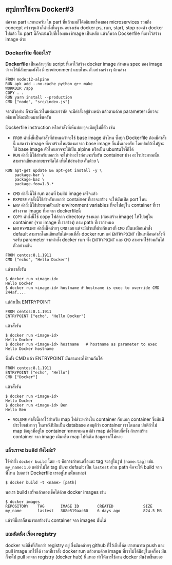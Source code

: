 ## สรุปการใช้งาน Docker#3

ต่อจาก part แรกนะครับ ใน part ที่แล้วผมก็ได้อธิบายเรื่องของ microservices รวมถึง concept คร่าวๆแล้วก็คำสั่งพื้นฐาน อย่างเช่น docker ps, run, start, stop ของตัว docker ไปแล้ว 
ใน part นี้ก็จะเน้นไปที่เรื่องของ image เป็นหลัก แล้วก็พวก Dockerfile ที่เอาไว้สร้าง image ด้วย

### Dockerfile คืออะไร?
**Dockerfile** เป็นคล้ายๆกับ script ที่เอาไว้สร้าง docker image กำหนด spec ของ image ว่าจะให้มีลักษณะยังไง มี environment แบบไหน ตัวอย่างคร่าวๆ ด้านล่าง
```
FROM node:12-alpine
RUN apk add --no-cache python g++ make
WORKDIR /app
COPY . .
RUN yarn install --production
CMD ["node", "src/index.js"]
```
จากตัวอย่าง ก็จะเห็นว่าในแต่ละบรรทัด จะมีคำสั่งอยู่ข้างหน้า แล้วตามด้วย parameter เดี๋ยวจะอธิบายให้ละเอียดมากขึ้นครับ

Dockerfile instruction หรือคำสั่งที่เห็นบ่อยๆจะมีอยู่ไม่กี่ตัว เช่น
- `FROM` คำสั่งนี้เป็นคำสั่งที่กำหนดว่าจะใช้ base image ตัวไหน ซึ่งทุก Dockerfile ต้องมีคำสั่งนี้ แสดงว่า image ที่เราสร้างใหม่ต้องมาจาก base image อื่นนั่นเองครับ โดยปกติถ้าไม่รู้จะใช้ base image ตัวไหนอาจจะใช้เป็น alpine หรือเป็น ubuntuไรงี้ก็ได้
- `RUN` คำสั่งนี้ใช้สำหรับบอกว่า จะให้ทำอะไรก่อนจะเริ่มรัน container บ้าง อะไรประมาณนั้น สามารถเขียนหลายบรรทัดได้ เพื่อให้อ่านง่าย คั่นด้วย \
```
RUN apt-get update && apt-get install -y \
    package-bar \
    package-baz \
    package-foo=1.3.*
```
- `CMD` คำสั่งนี้ใช้ run ตอนที่ build image เสร็จแล้ว
- `EXPOSE` คำสั่งนี้ใช้สำหรับบอกว่า container ที่เราจะสร้าง จะให้มันเปิด port ไหน
- `ENV` คำสั่งนี้ใช้ประกาศตัวแปร environment variables ที่จะไปอยู่ใน container ที่เราสร้างจาก image ที่มาจาก dockerfileนี้
- `COPY` คำสั่งนี้ใช้ copy ไฟล์จาก directory ข้างนอก (ก่อนสร้าง image) ให้ไปอยู่ใน container (จาก image ที่เราสร้าง) ตาม path ที่เรากำหนด
- `ENTRYPOINT` คำสั่งนี้คล้ายๆ `CMD` เลย แต่จะมีส่วนที่ต่างกันตรงที่ `CMD` เป็นเหมือนคำสั่ง default สามารถโดนเขียนทับได้ตอนที่สั่ง docker run แต่ `ENTRYPOINT` เป็นเหมือนคำสั่งที่รอรับ parameter จากคำสั่ง docker run ทั้ง `ENTRYPOINT` และ `CMD` สามารถใช้ร่วมกันได้ ตัวอย่างเช่น

```
FROM centos:8.1.1911
CMD ["echo", "Hello Docker"]
```

แล้วเราสั่งรัน

```
$ docker run <image-id>
Hello Docker
$ docker run <image-id> hostname # hostname is exec to override CMD
244af....
```

แต่ถ้าเป็น ENTRYPOINT

```
FROM centos:8.1.1911
ENTRYPOINT ["echo", "Hello Docker"] 
```

แล้วสั่งรัน

```
$ docker run <image-id>
Hello Docker
$ docker run <image-id> hostname   # hostname as parameter to exec
Hello Docker hostname
```

ซึ่งทั้ง CMD แล้ว ENTRYPOINT มันสามารถใช้ร่วมกันได้

```
FROM centos:8.1.1911
ENTRYPOINT ["echo", "Hello"]
CMD ["Docker"]
```

แล้วสั่งรัน

```
$ docker run <image-id>
Hello Docker
$ docker run <image-id> Ben
Hello Ben
```

- `VOLUME` คำสั่งนี้เอาไว้สำหรับ map ไฟล์ระหว่างใน container กับนอก container ซึ่งมันมีประโยชน์มากๆ ในกรณีทีมันเป็น database 
สมมุติว่า container เราโดนลบ ปกติถ้าไม่ map ข้อมูลที่อยู่ใน container จะหายหมด แต่ถ้า map ต่อให้ลบกี่ครั้ง ถ้าเราสร้าง container จาก image เดิมหรือ map ไปที่เดิม ข้อมูลเราก็ไม่หาย

### แล้วเราจะ build ยังไงล่ะ?
ใช้คำสั่ง `docker build` โดย `-t` คือการกำหนดชื่อและ tag จะอยู่ในรูป `[name:tag]` เช่น `my_name:1.0` แต่ถ้าไม่ใส่ tag มันจะ default เป็น `lastest`
ส่วน path คือจะให้ build จากที่ไหน (บอกว่า Dockerfile เราอยู่ไหนนั่นแหละ)

```
$ docker build -t <name> [path]
```

พอเรา build เสร็จแล้วลองเช็คได้ด้วย docker images เช่น

```
$ docker images
REPOSITORY    TAG       IMAGE ID        CREATED             SIZE
my_name       lastest   308e519aac60    6 days ago          824.5 MB
```

แล้วทีนี้เราก็สามารถสร้างรัน container จาก images นั้นได้

### แถมนิดนึง เรื่อง registry

docker จะมีสิ่งที่เรียกว่า registry อยู่ ซึ่งมันคล้ายๆ github ที่ไว้เก็บโค้ด เราสามารถ push และ pull image มาใช้ได้
เวลาที่เราสั่ง docker run แล้วตามด้วย image ที่เราไม่ได้มีอยู่ในเครื่อง มันก็จะไป pull มาจาก registry (docker hub) นี่แหละ ทำให้การใช้งาน docker มันง่ายขึ้นเยอะ
